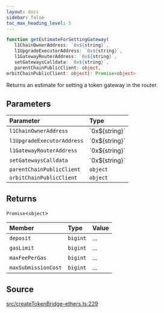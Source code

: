 ```yaml
---
layout: docs
sidebar: false
toc_max_heading_level: 5
---
```


```ts
function getEstimateForSettingGateway(
   l1ChainOwnerAddress: `0x${string}`, 
   l1UpgradeExecutorAddress: `0x${string}`, 
   l1GatewayRouterAddress: `0x${string}`, 
   setGatewaysCalldata: `0x${string}`, 
   parentChainPublicClient: object, 
orbitChainPublicClient: object): Promise<object>
```

Returns an estimate for setting a token gateway in the router.

## Parameters

| Parameter | Type |
| :------ | :------ |
| `l1ChainOwnerAddress` | \`0x$\{string\}\` |
| `l1UpgradeExecutorAddress` | \`0x$\{string\}\` |
| `l1GatewayRouterAddress` | \`0x$\{string\}\` |
| `setGatewaysCalldata` | \`0x$\{string\}\` |
| `parentChainPublicClient` | `object` |
| `orbitChainPublicClient` | `object` |

## Returns

`Promise`\<`object`\>

| Member | Type | Value |
| :------ | :------ | :------ |
| `deposit` | `bigint` | ... |
| `gasLimit` | `bigint` | ... |
| `maxFeePerGas` | `bigint` | ... |
| `maxSubmissionCost` | `bigint` | ... |

## Source

[src/createTokenBridge-ethers.ts:229](https://github.com/OffchainLabs/arbitrum-orbit-sdk/blob/cfcbd32d6879cf7817a33b24f062a0fd879ea257/src/createTokenBridge-ethers.ts#L229)
